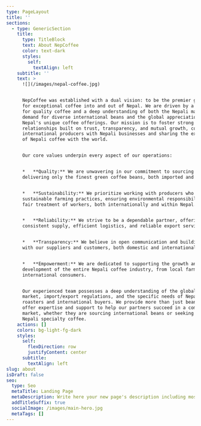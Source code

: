 ```yaml
---
type: PageLayout
title: ''
sections:
  - type: GenericSection
    title:
      type: TitleBlock
      text: About NepCoffee
      color: text-dark
      styles:
        self:
          textAlign: left
    subtitle: ''
    text: >
      ![](/images/nepal-coffee.jpg)


      NepCoffee was established with a dual vision: to be the premier gateway
      for exceptional coffee into and out of Nepal. We are driven by a passion
      for quality coffee and a deep understanding of both the Nepali market's
      demand for diverse international beans and the global appreciation for
      Nepal's unique coffee offerings. Our mission is to foster strong
      relationships built on trust, transparency, and mutual growth, connecting
      international producers with Nepali businesses and sharing the excellence
      of Nepali coffee with the world.


      Our core values underpin every aspect of our operations:


      *   **Quality:** We are unwavering in our commitment to sourcing and
      delivering only the finest green coffee beans, both imported and exported.


      *   **Sustainability:** We prioritize working with producers who employ
      sustainable farming practices, ensuring environmental responsibility and
      fair treatment of workers, both internationally and within Nepal.


      *   **Reliability:** We strive to be a dependable partner, offering
      consistent supply, efficient logistics, and reliable export services.


      *   **Transparency:** We believe in open communication and building trust
      with our suppliers and customers, both domestic and international.


      *   **Empowerment:** We are dedicated to supporting the growth and
      development of the entire Nepali coffee industry, from local farmers to
      international consumers.


      Our experienced team possesses a deep understanding of the global coffee
      market, import/export regulations, and the specific needs of Nepali
      roasters and international buyers. We provide more than just beans; we
      offer expertise and support to help our partners succeed in a competitive
      market, whether they are sourcing international beans or seeking to export
      Nepali specialty coffee.
    actions: []
    colors: bg-light-fg-dark
    styles:
      self:
        flexDirection: row
        justifyContent: center
      subtitle:
        textAlign: left
slug: about
isDraft: false
seo:
  type: Seo
  metaTitle: Landing Page
  metaDescription: Write here your new page's description including most relevant keywords.
  addTitleSuffix: true
  socialImage: /images/main-hero.jpg
  metaTags: []
---
```

